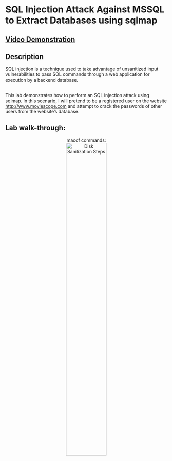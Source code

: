 <h1>SQL Injection Attack Against MSSQL to Extract Databases using sqlmap</h1>

 ## [Video Demonstration](https://drive.google.com/file/d/1mZ6HTZW-fkZRlJFb354HBnNDQg95EXE1/view?usp=sharing)

<h2>Description</h2>
SQL injection is a technique used to take advantage of unsanitized input vulnerabilities to pass SQL commands through a web application for execution by a backend database.<br><br>

This lab demonstrates how to perform an SQL injection attack using sqlmap. In this scenario, I will pretend to be a registered user on the website http://www.moviescope.com and attempt to crack the passwords of other users from the website’s database.
<br />

<h2>Lab walk-through:</h2>

<p align="center">
macof commands: <br/>
<img src="https://i.imgur.com/Pq9KMvV.png" height="50%" width="50%" alt="Disk Sanitization Steps"/>
<br />
<br />
